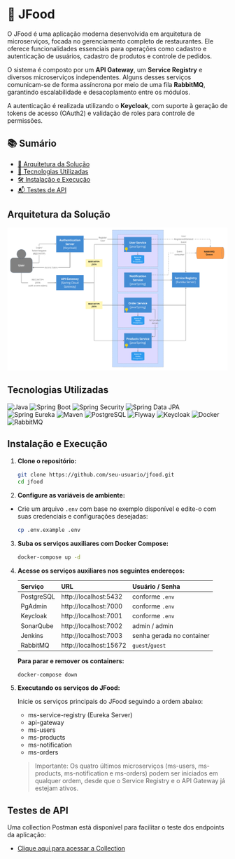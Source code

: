 # 🍔 JFood

O JFood é uma aplicação moderna desenvolvida em arquitetura de microserviços, focada no gerenciamento completo de restaurantes. Ele oferece funcionalidades essenciais para operações como cadastro e autenticação de usuários, cadastro de produtos e controle de pedidos.

O sistema é composto por um **API Gateway**, um **Service Registry** e diversos microserviços independentes. Alguns desses serviços comunicam-se de forma assíncrona por meio de uma fila **RabbitMQ**, garantindo escalabilidade e desacoplamento entre os módulos.

A autenticação é realizada utilizando o **Keycloak**, com suporte à geração de tokens de acesso (OAuth2) e validação de roles para controle de permissões.

## 📚 Sumário
- [🧩 Arquitetura da Solução](#arquitetura-da-solução)
- [🚀 Tecnologias Utilizadas](#tecnologias-utilizadas)
- [🛠️ Instalação e Execução](#instalação-e-execução)
- [📬 Testes de API](#testes-de-api)

## Arquitetura da Solução
![](imgs/JFood-architecture.PNG)

## Tecnologias Utilizadas
![Java](https://img.shields.io/badge/Java-blue)
![Spring Boot](https://img.shields.io/badge/Spring%20Boot-brightgreen)
![Spring Security](https://img.shields.io/badge/Spring%20Security-brightgreen)
![Spring Data JPA](https://img.shields.io/badge/Spring%20Data%20JPA-brightgreen)
![Spring Eureka](https://img.shields.io/badge/Spring%20Eureka-brightgreen)
![Maven](https://img.shields.io/badge/Maven-red)
![PostgreSQL](https://img.shields.io/badge/PostgreSQL-316192?logo=postgresql&logoColor=white)
![Flyway](https://img.shields.io/badge/Flyway-cc0000)
![Keycloak](https://img.shields.io/badge/Keycloak-0a58ca)
![Docker](https://img.shields.io/badge/Docker-%230db7ed?logo=docker&logoColor=white)
![RabbitMQ](https://img.shields.io/badge/RabbitMQ-ff6600)

## Instalação e Execução
1. **Clone o repositório:**
   ```sh
   git clone https://github.com/seu-usuario/jfood.git
   cd jfood
   ```
2. **Configure as variáveis de ambiente:**
- Crie um arquivo `.env` com base no exemplo disponível e edite-o com suas credenciais e configurações desejadas:
   ```sh
   cp .env.example .env
   ```

3. **Suba os serviços auxiliares com Docker Compose:**
   ```sh
   docker-compose up -d
   ```

4. **Acesse os serviços auxiliares nos seguintes endereços:**

   | Serviço     | URL                     | Usuário / Senha             |
   |-------------|-------------------------|-----------------------------|
   | PostgreSQL  | http://localhost:5432   | conforme `.env`             |
   | PgAdmin     | http://localhost:7000   | conforme `.env`             |
   | Keycloak    | http://localhost:7001   | conforme `.env`             |   
   | SonarQube   | http://localhost:7002   | admin / admin               |
   | Jenkins     | http://localhost:7003   | senha gerada no container   |
   | RabbitMQ    | http://localhost:15672  | `guest`/`guest`             |

   **Para parar e remover os containers:**
   ```sh
   docker-compose down
   ```
5. **Executando os serviços do JFood:**

   Inicie os serviços principais do JFood seguindo a ordem abaixo:
   - ms-service-registry (Eureka Server)
   - api-gateway
   - ms-users
   - ms-products
   - ms-notification
   - ms-orders

   > Importante: Os quatro últimos microserviços (ms-users, ms-products, ms-notification e ms-orders) podem ser iniciados em qualquer ordem, desde que o Service Registry e o API Gateway já estejam ativos.
   
## Testes de API
Uma collection Postman está disponível para facilitar o teste dos endpoints da aplicação:
- [Clique aqui para acessar a Collection](https://documenter.getpostman.com/view/2828428/2sB2cVg2vU)
